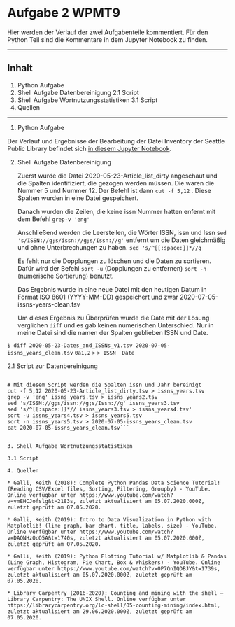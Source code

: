# Aufgabe 2 WPMT9
Hier werden der Verlauf der zwei Aufgabenteile kommentiert. Für den Python Teil sind die Kommentare in dem Jupyter Notebook zu finden.

-----

## Inhalt
1. Python Aufgabe
2. Shell Aufgabe Datenbereinigung
2.1 Script
3. Shell Aufgabe Wortnutzungsstatistiken
3.1 Script
4. Quellen
------

1. Python Aufgabe

 Der Verlauf und Ergebnisse der Bearbeitung der Datei Inventory der Seattle Public Library befindet sich [in diesem Jupyter Notebook](https://github.com/monalto/WPMT9.2/blob/master/Inventur%20der%20Seattle%20Public%20Library.ipynb).

2. Shell Aufgabe Datenbereinigung
 
    Zuerst wurde die Datei 2020-05-23-Article_list_dirty angeschaut und die Spalten identifiziert, die gezogen werden müssen. Die waren die Nummer 5 und Nummer 12. Der Befehl ist dann ```cut -f 5,12``` . Diese Spalten wurden in eine Datei gespeichert.

    Danach wurden die Zeilen, die keine issn Nummer hatten enfernt mit dem Befehl ```grep-v 'eng'```

    Anschließend werden die Leerstellen, die Wörter ISSN, issn und Issn s```ed 's/ISSN://g;s/issn://g;s/Issn://g'``` entfernt um die Daten gleichmäßig und ohne Unterbrechungen zu haben. ```sed 's/^[[:space:]]*//g```

    Es fehlt nur die Dopplungen zu löschen und die Daten zu sortieren. Dafür wird der Befehl ```sort -u``` (Dopplungen zu entfernen) ```sort -n``` (numerische Sortierung) benutzt.

    Das Ergebnis wurde in eine neue Datei mit den heutigen Datum in Format ISO 8601 (YYYY-MM-DD) gespeichert und zwar 2020-07-05-issns-years-clean.tsv

    Um dieses Ergebnis zu Überprüfen wurde die Date mit der Lösung verglichen ```diff``` und es gab keinen numerischen Unterschied. Nur in meine Datei sind die namen der Spalten geblieben ISSN und Date.

```$ diff 2020-05-23-Dates_and_ISSNs_v1.tsv 2020-07-05-issns_years_clean.tsv```
```0a1,2```
```>```
```> ISSN  Date```

2.1 Script zur Datenbereinigung
```#!/bin/bash

# Mit diesem Script werden die Spalten issn und Jahr bereinigt
cut -f 5,12 2020-05-23-Article_list_dirty.tsv > issns_years.tsv
grep -v 'eng' issns_years.tsv > issns_years2.tsv
sed 's/ISSN://g;s/issn://g;s/Issn://g' issns_years3.tsv
sed 's/^[[:space:]]*// issns_years3.tsv > issns_years4.tsv'
sort -u issns_years4.tsv > issns_years5.tsv
sort -n issns_years5.tsv > 2020-07-05-issns_years_clean.tsv
cat 2020-07-05-issns_years_clean.tsv```


3. Shell Aufgabe Wortnutzungsstatistiken

3.1 Script

4. Quellen

* Galli, Keith (2018): Complete Python Pandas Data Science Tutorial! (Reading CSV/Excel files, Sorting, Filtering, Groupby) - YouTube. Online verfügbar unter https://www.youtube.com/watch?v=vmEHCJofslg&t=2183s, zuletzt aktualisiert am 05.07.2020.000Z, zuletzt geprüft am 07.05.2020.

* Galli, Keith (2019): Intro to Data Visualization in Python with Matplotlib! (line graph, bar chart, title, labels, size) - YouTube. Online verfügbar unter https://www.youtube.com/watch?v=DAQNHzOcO5A&t=1740s, zuletzt aktualisiert am 05.07.2020.000Z, zuletzt geprüft am 07.05.2020.

* Galli, Keith (2019): Python Plotting Tutorial w/ Matplotlib & Pandas (Line Graph, Histogram, Pie Chart, Box & Whiskers) - YouTube. Online verfügbar unter https://www.youtube.com/watch?v=0P7QnIQDBJY&t=1739s, zuletzt aktualisiert am 05.07.2020.000Z, zuletzt geprüft am 07.05.2020.

* Library Carpentry (2016-2020): Counting and mining with the shell – Library Carpentry: The UNIX Shell. Online verfügbar unter https://librarycarpentry.org/lc-shell/05-counting-mining/index.html, zuletzt aktualisiert am 29.06.2020.000Z, zuletzt geprüft am 07.05.2020.
